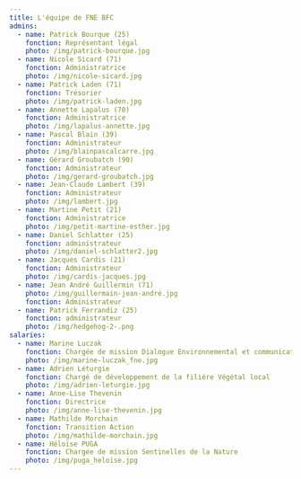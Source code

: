 ```yaml
---
title: L'équipe de FNE BFC
admins:
  - name: Patrick Bourque (25)
    fonction: Représentant légal
    photo: /img/patrick-bourque.jpg
  - name: Nicole Sicard (71)
    fonction: Administratrice
    photo: /img/nicole-sicard.jpg
  - name: Patrick Laden (71)
    fonction: Trésorier
    photo: /img/patrick-laden.jpg
  - name: Annette Lapalus (70)
    fonction: Administratrice
    photo: /img/lapalus-annette.jpg
  - name: Pascal Blain (39)
    fonction: Administrateur
    photo: /img/blainpascalcarre.jpg
  - name: Gérard Groubatch (90)
    fonction: Administrateur
    photo: /img/gerard-groubatch.jpg
  - name: Jean-Claude Lambert (39)
    fonction: Administrateur
    photo: /img/lambert.jpg
  - name: Martine Petit (21)
    fonction: Administratrice
    photo: /img/petit-martine-esther.jpg
  - name: Daniel Schlatter (25)
    fonction: administrateur
    photo: /img/daniel-schlatter2.jpg
  - name: Jacques Cardis (21)
    fonction: Administrateur
    photo: /img/cardis-jacques.jpg
  - name: Jean André Guillermin (71)
    photo: /img/guillermain-jean-andré.jpg
    fonction: Administrateur
  - name: Patrick Ferrandiz (25)
    fonction: administrateur
    photo: /img/hedgehog-2-.png
salaries:
  - name: Marine Luczak
    fonction: Chargée de mission Dialogue Environnemental et communication
    photo: /img/marine-luczak_fne.jpg
  - name: Adrien Léturgie
    fonction: Chargé de développement de la filière Végétal local
    photo: /img/adrien-leturgie.jpg
  - name: Anne-Lise Thevenin
    fonction: Directrice
    photo: /img/anne-lise-thevenin.jpg
  - name: Mathilde Morchain
    fonction: Transition Action
    photo: /img/mathilde-morchain.jpg
  - name: Héloïse PUGA
    fonction: Chargée de mission Sentinelles de la Nature
    photo: /img/puga_heloise.jpg
---
```

